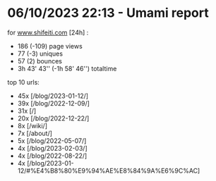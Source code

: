 # 06/10/2023 22:13 - Umami report
for www.shifeiti.com [24h] :

 - 186 (-109) page views
 - 77 (-3) uniques
 - 57 (2) bounces
 - 3h 43' 43'' (-1h 58' 46'') totaltime


top 10 urls:
 - 45x [/blog/2023-01-12/]
 - 39x [/blog/2022-12-09/]
 - 31x [/]
 - 20x [/blog/2022-12-22/]
 - 8x [/wiki/]
 - 7x [/about/]
 - 5x [/blog/2022-05-07/]
 - 4x [/blog/2023-02-03/]
 - 4x [/blog/2022-08-22/]
 - 4x [/blog/2023-01-12/#%E4%B8%80%E9%94%AE%E8%84%9A%E6%9C%AC]


